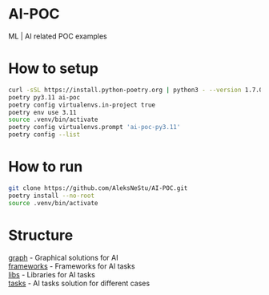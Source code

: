 # AI-POC
ML | AI related POC examples

# How to setup
```sh
curl -sSL https://install.python-poetry.org | python3 - --version 1.7.0
poetry py3.11 ai-poc
poetry config virtualenvs.in-project true
poetry env use 3.11
source .venv/bin/activate
poetry config virtualenvs.prompt 'ai-poc-py3.11'
poetry config --list
```

# How to run
```sh
git clone https://github.com/AleksNeStu/AI-POC.git
poetry install --no-root
source .venv/bin/activate
```

# Structure
[graph](graph) - Graphical solutions for AI\
[frameworks](frameworks) - Frameworks for AI tasks\
[libs](libs) - Libraries for AI tasks\
[tasks](tasks) - AI tasks solution for different cases